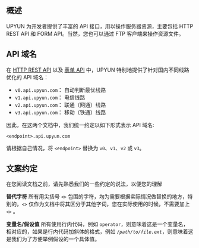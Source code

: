 ## 概述

UPYUN 为开发者提供了丰富的 API 接口，用以操作服务器资源，主要包括 HTTP REST API 和 FORM API。当然，您也可以通过 FTP 客户端来操作资源文件。

## API 域名

在 [HTTP REST API](/api/rest_api/) 以及 [表单 API](/api/form_api/) 中，UPYUN 特别地提供了针对国内不同线路优化的 API 域名：

* `v0.api.upyun.com`： 自动判断最优线路
* `v1.api.upyun.com`： 电信线路
* `v2.api.upyun.com`： 联通（网通）线路
* `v3.api.upyun.com`： 移动（铁通）线路

因此，在这两个文档中，我们统一约定以如下形式表示 API 域名:

```
<endpoint>.api.upyun.com
```

请根据自己情况，将 `<endpoint>` 替换为 `v0`、`v1`、`v2` 或 `v3`。



## 文案约定

在您阅读文档之前，请先熟悉我们的一些约定的说法，以便您的理解

**替代字符**
所有用尖括号 `<>` 包围的字符，均为需要根据实际情况做替换的地方，特别的，`<>` 仅作为文档中将其区分于其他字词，您在实际使用的时候，不需要加上 `<>`
。

**变量名/假设值**
所有使用行内代码，例如 `operator`，则意味着这是一个变量名，相对应的，如果是行内代码加斜体的格式，例如 *`/path/to/file.ext`*，则意味着这是我们为了方便举例假设的一个具体值。
